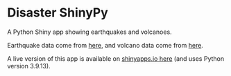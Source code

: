# Disaster ShinyPy

A Python Shiny app showing earthquakes and volcanoes.  

Earthquake data come from [here](https://www.kaggle.com/datasets/thedevastator/uncovering-geophysical-insights-analyzing-usgs-e), and volcano data come from [here](https://www.kaggle.com/datasets/jessemostipak/volcano-eruptions).

A live version of this app is available on [shinyapps.io here](https://ageller.shinyapps.io/disasterpy/) (and uses Python version 3.9.13).
